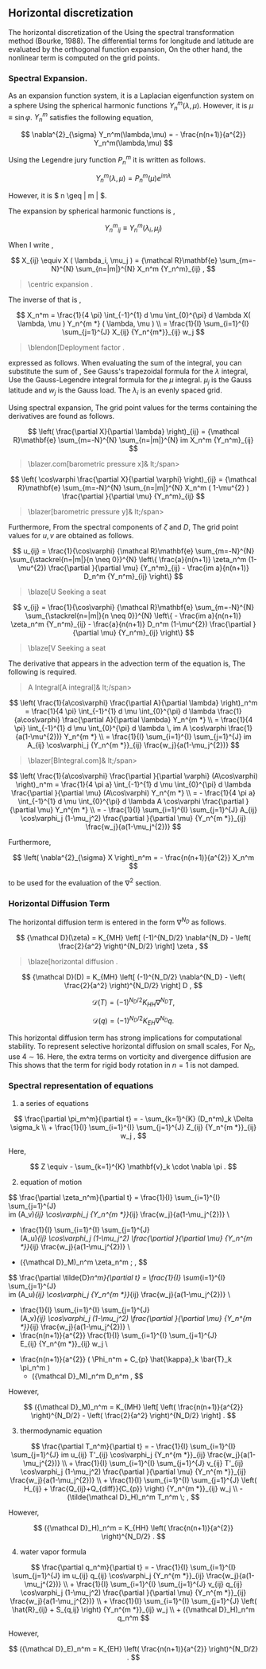 ## Horizontal discretization

The horizontal discretization of the
Using the spectral transformation method (Bourke, 1988).
The differential terms for longitude and latitude are evaluated by the orthogonal function expansion,
On the other hand, the nonlinear term is computed on the grid points.

### Spectral Expansion.

As an expansion function system, it is a Laplacian eigenfunction system on a sphere
Using the spherical harmonic functions $Y_n^m(\lambda,\mu)$.
However, it is $\mu \equiv \sin\varphi$.
$Y_n^m$ satisfies the following equation,

$$
\nabla^{2}_{\sigma} Y_n^m(\lambda,\mu)
= - \frac{n(n+1)}{a^{2}} Y_n^m(\lambda,\mu)
$$


Using the Legendre jury function $P_n^m$ it is written as follows.

$$
Y_n^m(\lambda,\mu) = P_n^m (\mu) e^{im \lambda}
$$


However, it is $ n \geq | m | $.

The expansion by spherical harmonic functions is ,

$$
   {Y_n^m}_{ij} \equiv Y_n^m ( \lambda_i, \mu_j )
$$


When I write ,

$$
  X_{ij} \equiv X ( \lambda_i, \mu_j )
  =  {\mathcal R}\mathbf{e} \sum_{m=-N}^{N} \sum_{n=|m|}^{N}
        X_n^m {Y_n^m}_{ij} ,
$$

> <span id="spherical expansion" label="spherical expansion">\centric expansion </span>.

The inverse of that is ,

$$
  X_n^m
         =  \frac{1}{4 \pi}
             \int_{-1}^{1} d \mu \int_{0}^{\pi} d \lambda
               X( \lambda, \mu ) Y_n^{m *} ( \lambda, \mu ) \\
         =  \frac{1}{I} \sum_{i=1}^{I} \sum_{j=1}^{J}  
               X_{ij} {Y_n^{m*}}_{ij} w_j
$$

> <span id="Deployment factor" label="Deployment factor">\blendon[Deployment factor </span>.


expressed as follows.
When evaluating the sum of the integral, you can substitute the sum of ,
See Gauss's trapezoidal formula for the $\lambda$ integral,
Use the Gauss-Legendre integral formula for the $\mu$ integral.
$\mu_j$ is the Gauss latitude and $w_j$ is the Gauss load.
The $\lambda_i$ is an evenly spaced grid.

Using spectral expansion,
The grid point values for the terms containing the derivatives are found as follows.

$$
        \left(  \frac{\partial X}{\partial \lambda} \right)_{ij}
     =  
        {\mathcal R}\mathbf{e} \sum_{m=-N}^{N} \sum_{n=|m|}^{N}
       im X_n^m {Y_n^m}_{ij}
$$

> <span id="barometric pressure x" label="barometric pressure x">\blazer.com[barometric pressure x]& lt;/span>

$$
   \left( \cos\varphi \frac{\partial X}{\partial \varphi} \right)_{ij}
     =  {\mathcal R}\mathbf{e} \sum_{m=-N}^{N} \sum_{n=|m|}^{N}
       X_n^m
       ( 1-\mu^{2} ) \frac{\partial }{\partial \mu} {Y_n^m}_{ij}
$$

> <span id="barometric pressure y" label="barometric pressure y">\blazer[barometric pressure y]& lt;/span>

Furthermore,
From the spectral components of $\zeta$ and $D$,
The grid point values for $u,v$ are obtained as follows.

$$
  u_{ij}
  = \frac{1}{\cos\varphi}
     {\mathcal R}\mathbf{e} \sum_{m=-N}^{N}
                       \sum_{\stackrel{n=|m|}{n \neq 0}}^{N}
    \left\{
             \frac{a}{n(n+1)} \zeta_n^m
            (1-\mu^{2}) \frac{\partial }{\partial \mu} {Y_n^m}_{ij}
          -  \frac{im a}{n(n+1)} D_n^m {Y_n^m}_{ij}
    \right\}
$$

> <span id="Seeking U" label="Seeking U" >\blaze[U Seeking a seat

$$
  v_{ij}
  = \frac{1}{\cos\varphi}
   {\mathcal R}\mathbf{e} \sum_{m=-N}^{N}
                     \sum_{\stackrel{n=|m|}{n \neq 0}}^{N}
    \left\{
          -  \frac{im a}{n(n+1)} \zeta_n^m {Y_n^m}_{ij}
          -  \frac{a}{n(n+1)} D_n^m
            (1-\mu^{2}) \frac{\partial }{\partial \mu} {Y_n^m}_{ij}
    \right\}
$$

> <span id="Ask for V" label="Ask for V" >\blaze[V Seeking a seat

The derivative that appears in the advection term of the equation is,
The following is required.

> <span id="A integral" label="A integral" label="A integral">A Integral\[A integral]& lt;/span>


$$
  \left( \frac{1}{a\cos\varphi} \frac{\partial A}{\partial \lambda} \right)_n^m
   =  \frac{1}{4 \pi}
        \int_{-1}^{1} d \mu \int_{0}^{\pi} d \lambda
          \frac{1}{a\cos\varphi} \frac{\partial A}{\partial \lambda} Y_n^{m *} \\
   =  \frac{1}{4 \pi}
        \int_{-1}^{1} d \mu \int_{0}^{\pi} d \lambda \,
          im A \cos\varphi \frac{1}{a(1-\mu^{2})} Y_n^{m *} \\
   =  \frac{1}{I} \sum_{i=1}^{I} \sum_{j=1}^{J}  
          im A_{ij} \cos\varphi_j
          {Y_n^{m *}}_{ij} \frac{w_j}{a(1-\mu_j^{2})}
$$




> <span id="BIntegral" label="BIntegral">\blazer[BIntegral\.com]& lt;/span>


$$
  \left( \frac{1}{a\cos\varphi}
         \frac{\partial }{\partial \varphi} (A\cos\varphi) \right)_n^m
    =  \frac{1}{4 \pi a}
         \int_{-1}^{1} d \mu \int_{0}^{\pi} d \lambda
           \frac{\partial }{\partial \mu} (A\cos\varphi) Y_n^{m *}  \\
    =  - \frac{1}{4 \pi a}
         \int_{-1}^{1} d \mu \int_{0}^{\pi} d \lambda
           A \cos\varphi \frac{\partial }{\partial \mu} Y_n^{m *}
            \\
   =  - \frac{1}{I} \sum_{i=1}^{I} \sum_{j=1}^{J}  
          A_{ij}  \cos\varphi_j
          (1-\mu_j^2)  \frac{\partial }{\partial \mu}
          {Y_n^{m *}}_{ij} \frac{w_j}{a(1-\mu_j^{2})}
$$




Furthermore,

$$
     \left( \nabla^{2}_{\sigma} X \right)_n^m
       =  - \frac{n(n+1)}{a^{2}} X_n^m
$$


to be used for the evaluation of the $\nabla^2$ section.

### Horizontal Diffusion Term

The horizontal diffusion term is entered in the form $\nabla^{N_D}$ as follows.

$$
  {\mathcal D}(\zeta) = K_{MH}
                      \left[ (-1)^{N_D/2} \nabla^{N_D}
                              - \left( \frac{2}{a^2} \right)^{N_D/2}
                      \right]
                    \zeta ,
$$

> <span id="Horizontal Diffusion" label="Horizontal Diffusion">\blaze[horizontal diffusion </span>.

$$
     {\mathcal D}(D) = K_{MH}
                      \left[ (-1)^{N_D/2} \nabla^{N_D}
                              - \left( \frac{2}{a^2} \right)^{N_D/2}
                      \right]
                    D ,
$$


$$
    {\mathcal D}(T) = (-1)^{N_D/2} K_{HH} \nabla^{N_D} T ,
$$


$$
    {\mathcal D}(q) = (-1)^{N_D/2} K_{EH} \nabla^{N_D} q .
$$


This horizontal diffusion term has strong implications for computational stability.
To represent selective horizontal diffusion on small scales,
For $N_D$, use 4 $\sim$ 16.
Here, the extra terms on vorticity and divergence diffusion are
This shows that the term for rigid body rotation in $n=1$ is not damped.

### Spectral representation of equations

1. a series of equations

$$
  \frac{\partial \pi_m^m}{\partial t}
  =  - \sum_{k=1}^{K} (D_n^m)_k \Delta  \sigma_k  \\
     + \frac{1}{I} \sum_{i=1}^{I} \sum_{j=1}^{J}  
               Z_{ij} {Y_n^{m *}}_{ij} w_j  ,
$$



 Here,

$$
Z \equiv - \sum_{k=1}^{K} \mathbf{v}_k \cdot \nabla \pi .
$$


2. equation of motion

$$
  \frac{\partial \zeta_n^m}{\partial t}
   =  \frac{1}{I} \sum_{i=1}^{I} \sum_{j=1}^{J}  
          im (A_v)_{ij} \cos\varphi_j
          {Y_n^{m *}}_{ij}
         \frac{w_j}{a(1-\mu_j^{2})}
          \\
   +    \frac{1}{I} \sum_{i=1}^{I} \sum_{j=1}^{J}  
          (A_u)_{ij} \cos\varphi_j
          (1-\mu_j^2)
          \frac{\partial }{\partial \mu} {Y_n^{m *}}_{ij}
          \frac{w_j}{a(1-\mu_j^{2})}
          \\
   -   ({\mathcal D}_M)_n^m \zeta_n^m  \; ,
$$




$$
  \frac{\partial \tilde{D}_n^m}{\partial t}
   =  \frac{1}{I} \sum_{i=1}^{I} \sum_{j=1}^{J}  
          im (A_u)_{ij} \cos\varphi_j
          {Y_n^{m *}}_{ij}
         \frac{w_j}{a(1-\mu_j^{2})}
          \\
   -    \frac{1}{I} \sum_{i=1}^{I} \sum_{j=1}^{J}  
          (A_v)_{ij} \cos\varphi_j
          (1-\mu_j^2)
          \frac{\partial }{\partial \mu} {Y_n^{m *}}_{ij}
          \frac{w_j}{a(1-\mu_j^{2})}
          \\
   -   \frac{n(n+1)}{a^{2}}
         \frac{1}{I} \sum_{i=1}^{I} \sum_{j=1}^{J}  
          E_{ij} {Y_n^{m *}}_{ij} w_j
          \\
   +   \frac{n(n+1)}{a^{2}}
          ( \Phi_n^m + C_{p} \hat{\kappa}_k \bar{T}_k \pi_n^m )
          -  ({\mathcal D}_M)_n^m D_n^m  ,
$$





 However,

$$
({\mathcal D}_M)_n^m = K_{MH} \left[
                            \left( \frac{n(n+1)}{a^{2}} \right)^{N_D/2}
                            - \left( \frac{2}{a^2} \right)^{N_D/2}
                            \right]  .
$$


3. thermodynamic equation

$$
  \frac{\partial T_n^m}{\partial t}
   =  - \frac{1}{I} \sum_{i=1}^{I} \sum_{j=1}^{J}  
          im u_{ij} T'_{ij} \cos\varphi_j
          {Y_n^{m *}}_{ij}
         \frac{w_j}{a(1-\mu_j^{2})}
          \\
     + \frac{1}{I} \sum_{i=1}^{I} \sum_{j=1}^{J}  
          v_{ij} T'_{ij} \cos\varphi_j
          (1-\mu_j^2)
          \frac{\partial }{\partial \mu} {Y_n^{m *}}_{ij}
          \frac{w_j}{a(1-\mu_j^{2})}
          \\
     + \frac{1}{I} \sum_{i=1}^{I} \sum_{j=1}^{J}  
          \left( H_{ij} + \frac{Q_{ij}+Q_{diff}}{C_{p}} \right)
          {Y_n^{m *}}_{ij} w_j
          \\
     - (\tilde{\mathcal D}_H)_n^m T_n^m \; ,
$$





 However,

$$
({\mathcal D}_H)_n^m
   =  K_{HH} \left( \frac{n(n+1)}{a^{2}} \right)^{N_D/2} .
$$


4. water vapor formula

$$
  \frac{\partial q_n^m}{\partial t}
   =  - \frac{1}{I} \sum_{i=1}^{I} \sum_{j=1}^{J}  
          im u_{ij} q_{ij} \cos\varphi_j
          {Y_n^{m *}}_{ij} \frac{w_j}{a(1-\mu_j^{2})}
          \\
     + \frac{1}{I} \sum_{i=1}^{I} \sum_{j=1}^{J}  
          v_{ij} q_{ij} \cos\varphi_j
          (1-\mu_j^2)
          \frac{\partial }{\partial \mu} {Y_n^{m *}}_{ij}
          \frac{w_j}{a(1-\mu_j^{2})}
          \\
     + \frac{1}{I} \sum_{i=1}^{I} \sum_{j=1}^{J}  
          \left( \hat{R}_{ij} + S_{q,ij} \right)
          {Y_n^{m *}}_{ij} w_j
          \\
     + ({\mathcal D}_H)_n^m q_n^m
$$





 However,

$$
({\mathcal D}_E)_n^m
   =  K_{EH} \left( \frac{n(n+1)}{a^{2}} \right)^{N_D/2} .
$$

